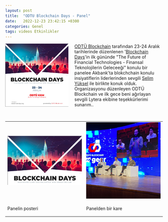 ```yaml
---
layout: post
title:  "ODTU Blockchain Days - Panel"
date:   2022-12-23 23:42:15 +0300
categories: Genel
tags: videos Etkinlikler
---
```


<img align="left" src="/assets/odtu-blockchain-days-poster.jpg" style="width:40%; padding-right:20px"> [ODTÜ Blockchain](https://twitter.com/odtublockchain) tarafından 23-24 Aralık tarihlerinde düzenlenen '[Blockchain Days](https://www.blockchaindays.org/)'in ilk gününde "The Future of Financial Technologies - Finansal Teknolojilerin Geleceeği" konulu bir panelee Akbank'ta blokchchain konulu insiyatiflerin liderlerinden sevgili [Selim Yüksel](https://twitter.com/selimyksl) ile birlikte konuk olduk. Organizasyonu düzenleyen ODTÜ Blockchain ve ilk gece beni ağırlayan sevgili Lytera ekibine teşekkürlerimi sunarım.. 

&nbsp;

<table><tr>
<td style="width:50%">
<img src="/assets/odtu-blockchain-days-poster_v2.jpg">
</td>
<td style="width:50%">
<img src="/assets/odtu-blockhaindays-panel.jpg">
</td></tr>
<tr><td style="width:50%; vertical-align:top">
<p>
Panelin posteri
</p></td>
<td style="width:50%; vertical-align:top">
<p>Panelden bir kare</p>
</td>
</tr>
</table>

&nbsp;
